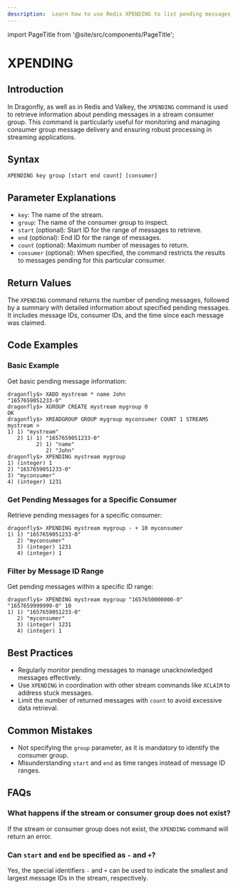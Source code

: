 ```yaml
---
description:  Learn how to use Redis XPENDING to list pending messages of a stream's consumer group.
---
```


import PageTitle from '@site/src/components/PageTitle';

# XPENDING

<PageTitle title="Redis XPENDING Command (Documentation) | Dragonfly" />

## Introduction

In Dragonfly, as well as in Redis and Valkey, the `XPENDING` command is used to retrieve information about pending messages in a stream consumer group.
This command is particularly useful for monitoring and managing consumer group message delivery and ensuring robust processing in streaming applications.

## Syntax

```shell
XPENDING key group [start end count] [consumer]
```

## Parameter Explanations

- `key`: The name of the stream.
- `group`: The name of the consumer group to inspect.
- `start` (optional): Start ID for the range of messages to retrieve.
- `end` (optional): End ID for the range of messages.
- `count` (optional): Maximum number of messages to return.
- `consumer` (optional): When specified, the command restricts the results to messages pending for this particular consumer.

## Return Values

The `XPENDING` command returns the number of pending messages, followed by a summary with detailed information about specified pending messages.
It includes message IDs, consumer IDs, and the time since each message was claimed.

## Code Examples

### Basic Example

Get basic pending message information:

```shell
dragonfly$> XADD mystream * name John
"1657659051233-0"
dragonfly$> XGROUP CREATE mystream mygroup 0
OK
dragonfly$> XREADGROUP GROUP mygroup myconsumer COUNT 1 STREAMS mystream >
1) 1) "mystream"
   2) 1) 1) "1657659051233-0"
         2) 1) "name"
            2) "John"
dragonfly$> XPENDING mystream mygroup
1) (integer) 1
2) "1657659051233-0"
3) "myconsumer"
4) (integer) 1231
```

### Get Pending Messages for a Specific Consumer

Retrieve pending messages for a specific consumer:

```shell
dragonfly$> XPENDING mystream mygroup - + 10 myconsumer
1) 1) "1657659051233-0"
   2) "myconsumer"
   3) (integer) 1231
   4) (integer) 1
```

### Filter by Message ID Range

Get pending messages within a specific ID range:

```shell
dragonfly$> XPENDING mystream mygroup "1657650000000-0" "1657659999999-0" 10
1) 1) "1657659051233-0"
   2) "myconsumer"
   3) (integer) 1231
   4) (integer) 1
```

## Best Practices

- Regularly monitor pending messages to manage unacknowledged messages effectively.
- Use `XPENDING` in coordination with other stream commands like `XCLAIM` to address stuck messages.
- Limit the number of returned messages with `count` to avoid excessive data retrieval.

## Common Mistakes

- Not specifying the `group` parameter, as it is mandatory to identify the consumer group.
- Misunderstanding `start` and `end` as time ranges instead of message ID ranges.

## FAQs

### What happens if the stream or consumer group does not exist?

If the stream or consumer group does not exist, the `XPENDING` command will return an error.

### Can `start` and `end` be specified as `-` and `+`?

Yes, the special identifiers `-` and `+` can be used to indicate the smallest and largest message IDs in the stream, respectively.